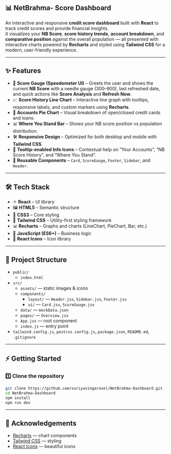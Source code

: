 ## 📊 NetBrahma- Score Dashboard
An interactive and responsive **credit score dashboard** built with **React** to track credit scores and provide financial insights.  
It visualizes your **NB Score**, **score history trends**, **account breakdown**, and **comparative position** against the overall population — all presented with interactive charts powered by **Recharts** and styled using **Tailwind CSS** for a modern, user-friendly experience.


---

## ✨ Features
- 🧭 **Score Gauge (Speedometer UI)** – Greets the user and shows the current **NB Score** with a needle gauge (300–900), last refreshed date, and quick actions like **Score Analysis** and **Refresh Now**.
- 📈 **Score History Line Chart** – Interactive line graph with tooltips, responsive labels, and custom markers using **Recharts**.  
- 🥧 **Accounts Pie Chart** – Visual breakdown of open/closed credit cards and loans.  
- 📊 **Where You Stand Bar** – Shows your NB score position vs population distribution.  
- 🛠️ **Responsive Design** – Optimized for both desktop and mobile with **Tailwind CSS**.  
- 📌 **Tooltip-enabled Info Icons** – Contextual help on “Your Accounts”, “NB Score History”, and “Where You Stand”.  
- 🧩 **Reusable Components** – `Card`, `ScoreGauge`, `Footer`, `Sidebar`, and `Header`.

---

## 🛠️ Tech Stack

- ⚛️ **React** – UI library  
- 🖼️ **HTML5** – Semantic structure  
- 🎨 **CSS3** – Core styling  
- 💨 **Tailwind CSS** – Utility-first styling framework  
- 📊 **Recharts** – Graphs and charts (LineChart, PieChart, Bar, etc.)  
- 📜 **JavaScript (ES6+)** – Business logic  
- 🎨 **React Icons** – Icon library  

---

## 📂 Project Structure
- `public/`
  - `index.html`
- `src/`
  - `assets/` — static images & icons
  - `components/`
    - `layout/` — `Header.jsx`, `Sidebar.jsx`, `Footer.jsx`
    - `ui/` — `Card.jsx`, `ScoreGauge.jsx`
  - `data/` — `mockData.json`
  - `pages/` — `Overview.jsx`
  - `App.jsx` — root component
  - `index.js` — entry point
- `tailwind.config.js`, `postcss.config.js`, `package.json`, `README.md`, `.gitignore`



---

## ⚡ Getting Started

### 1️⃣ Clone the repository
```bash
git clone https://github.com/suriyasingaravel/NetBrahma-Dashboard.git
cd NetBrahma-Dashboard
npm install
npm run dev

```

---
## 🙌 Acknowledgements

- [Recharts](https://recharts.org/) — chart components
- [Tailwind CSS](https://tailwindcss.com/) — styling
- [React Icons](https://react-icons.github.io/react-icons/) — beautiful icons



